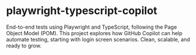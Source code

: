 # playwright-typescript-copilot
End-to-end tests using Playwright and TypeScript, following the Page Object Model (POM). This project explores how GitHub Copilot can help automate testing, starting with login screen scenarios. Clean, scalable, and ready to grow.

